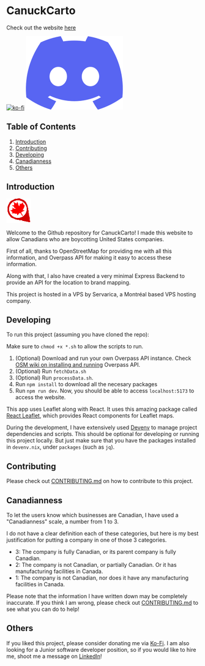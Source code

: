 # CanuckCarto

Check out the website [here](https://canuckcarto.ca/)

[![ko-fi](https://ko-fi.com/img/githubbutton_sm.svg)](https://ko-fi.com/X8X31BROYE)
[![Discord](public/discord-mark.svg)](https://discord.gg/TTMSuJ8YwZ)

## Table of Contents

1. [Introduction](#introduction)
2. [Contributing](#contributing)
3. [Developing](#developing)
4. [Canadianness](#canadianness)
5. [Others](#others)

## Introduction

![CanuckCarto Logo](./public/logo.png)

Welcome to the Github repository for CanuckCarto! I made this website to allow Canadians who are boycotting United States companies.

First of all, thanks to OpenStreetMap for providing me with all this information, and Overpass API for making it easy to access these information.

Along with that, I also have created a very minimal Express Backend to provide an API for the location to brand mapping.

This project is hosted in a VPS by Servarica, a Montréal based VPS hosting company.

## Developing

To run this project (assuming you have cloned the repo):

Make sure to `chmod +x *.sh` to allow the scripts to run.

1. (Optional) Download and run your own Overpass API instance. Check [OSM wiki on installing and running](https://wiki.openstreetmap.org/wiki/Overpass_API/Installation) Overpass API.
2. (Optional) Run `fetchData.sh`
3. (Optional) Run `processData.sh`.
4. Run `npm install` to download all the necesary packages
5. Run `npm run dev`. Now, you should be able to access `localhost:5173` to access the website.

This app uses Leaflet along with React. It uses this amazing package called [React Leaflet](https://react-leaflet.js.org/), which provides React components for Leaflet maps.

During the development, I have extensively used [Devenv](https://devenv.sh/) to manage project dependencies and scripts. This should be optional for developing or running this project locally. But just make sure that you have the packages installed in `devenv.nix`, under `packages` (such as `jq`).

## Contributing

Please check out [CONTRIBUTING.md](CONTRIBUTING.md) on how to contribute to this project.

## Canadianness

To let the users know which businesses are Canadian, I have used a "Canadianness" scale, a number from 1 to 3.

I do not have a clear definition each of these categories, but here is my best justification for putting a company in one of those 3 categories.

- 3: The company is fully Canadian, or its parent company is fully Canadian.
- 2: The company is not Canadian, or partially Canadian. Or it has manufacturing facilities in Canada.
- 1: The company is not Canadian, nor does it have any manufacturing facilities in Canada.

Please note that the information I have written down may be completely inaccurate. If you think I am wrong, please check out [CONTRIBUTING.md](CONTRIBUTING.md) to see what you can do to help!

## Others

If you liked this project, please consider donating me via [Ko-Fi](https://ko-fi.com/alexsohn). I am also looking for a Junior software developer position, so if you would like to hire me, shoot me a message on [LinkedIn](https://ko-fi.com/alexsohn)!
